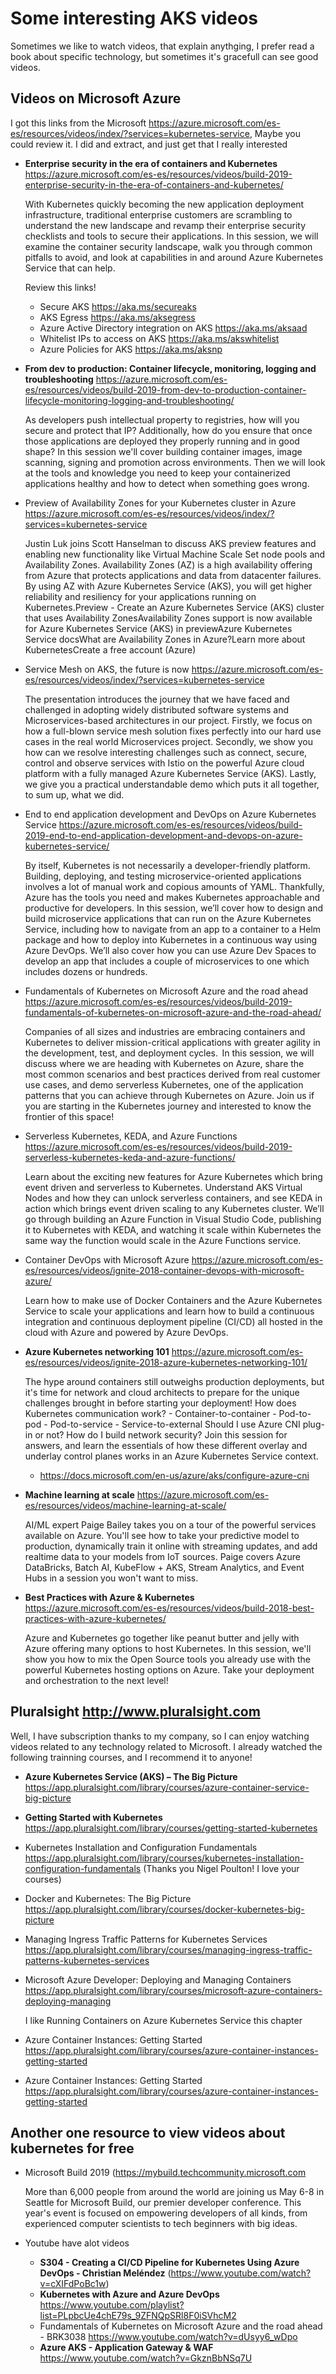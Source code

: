 # Some interesting AKS videos

Sometimes we like to watch videos, that explain anythging, I prefer read a book about specific technology, but sometimes it's gracefull can see good videos.

## Videos on Microsoft Azure

I got this links from the Microsoft <https://azure.microsoft.com/es-es/resources/videos/index/?services=kubernetes-service>, Maybe you could review it.
I did and extract, and just get that I really interested

- **Enterprise security in the era of containers and Kubernetes** <https://azure.microsoft.com/es-es/resources/videos/build-2019-enterprise-security-in-the-era-of-containers-and-kubernetes/>
  
  With Kubernetes quickly becoming the new application deployment infrastructure, traditional enterprise customers are scrambling to understand the new landscape and revamp their enterprise security checklists and tools to secure their applications. In this session, we will examine the container security landscape, walk you through common pitfalls to avoid, and look at capabilities in and around Azure Kubernetes Service that can help.
  
  Review this links!

  - Secure AKS <https://aka.ms/secureaks>
  - AKS Egress <https://aka.ms/aksegress>
  - Azure Active Directory integration on AKS <https://aka.ms/aksaad>
  - Whitelist IPs to access on AKS <https://aka.ms/akswhitelist>
  - Azure Policies for AKS <https://aka.ms/aksnp>

- **From dev to production: Container lifecycle, monitoring, logging and troubleshooting** <https://azure.microsoft.com/es-es/resources/videos/build-2019-from-dev-to-production-container-lifecycle-monitoring-logging-and-troubleshooting/>
  
  As developers push intellectual property to registries, how will you secure and protect that IP? Additionally, how do you ensure that once those applications are deployed they properly running and in good shape? In this session we'll cover building container images, image scanning, signing and promotion across environments. Then we will look at the tools and knowledge you need to keep your containerized applications healthy and how to detect when something goes wrong.

- Preview of Availability Zones for your Kubernetes cluster in Azure <https://azure.microsoft.com/es-es/resources/videos/index/?services=kubernetes-service>
  
  Justin Luk joins Scott Hanselman to discuss AKS preview features and enabling new functionality like Virtual Machine Scale Set node pools and Availability Zones. Availability Zones (AZ) is a high availability offering from Azure that protects applications and data from datacenter failures. By using AZ with Azure Kubernetes Service (AKS), you will get higher reliability and resiliency for your applications running on Kubernetes.Preview - Create an Azure Kubernetes Service (AKS) cluster that uses Availability ZonesAvailability Zones support is now available for Azure Kubernetes Service (AKS) in previewAzure Kubernetes Service docsWhat are Availability Zones in Azure?Learn more about KubernetesCreate a free account (Azure)

- Service Mesh on AKS, the future is now <https://azure.microsoft.com/es-es/resources/videos/index/?services=kubernetes-service>
  
  The presentation introduces the journey that we have faced and challenged in adopting widely distributed software systems and Microservices-based architectures in our project. Firstly, we focus on how a full-blown service mesh solution fixes perfectly into our hard use cases in the real world Microservices project. Secondly, we show you how can we resolve interesting challenges such as connect, secure, control and observe services with Istio on the powerful Azure cloud platform with a fully managed Azure Kubernetes Service (AKS). Lastly, we give you a practical understandable demo which puts it all together, to sum up, what we did.

- End to end application development and DevOps on Azure Kubernetes Service <https://azure.microsoft.com/es-es/resources/videos/build-2019-end-to-end-application-development-and-devops-on-azure-kubernetes-service/>
  
  By itself, Kubernetes is not necessarily a developer-friendly platform. Building, deploying, and testing microservice-oriented applications involves a lot of manual work and copious amounts of YAML. Thankfully, Azure has the tools you need and makes Kubernetes approachable and productive for developers. In this session, we’ll cover how to design and build microservice applications that can run on the Azure Kubernetes Service, including how to navigate from an app to a container to a Helm package and how to deploy into Kubernetes in a continuous way using Azure DevOps. We’ll also cover how you can use Azure Dev Spaces to develop an app that includes a couple of microservices to one which includes dozens or hundreds.

- Fundamentals of Kubernetes on Microsoft Azure and the road ahead <https://azure.microsoft.com/es-es/resources/videos/build-2019-fundamentals-of-kubernetes-on-microsoft-azure-and-the-road-ahead/>
  
  Companies of all sizes and industries are embracing containers and Kubernetes to deliver mission-critical applications with greater agility in the development, test, and deployment cycles.  In this session, we will discuss where we are heading with Kubernetes on Azure, share the most common scenarios and best practices derived from real customer use cases, and demo serverless Kubernetes, one of the application patterns that you can achieve through Kubernetes on Azure. Join us if you are starting in the Kubernetes journey and interested to know the frontier of this space!
  
- Serverless Kubernetes, KEDA, and Azure Functions <https://azure.microsoft.com/es-es/resources/videos/build-2019-serverless-kubernetes-keda-and-azure-functions/>
  
  Learn about the exciting new features for Azure Kubernetes which bring event driven and serverless to Kubernetes. Understand AKS Virtual Nodes and how they can unlock serverless containers, and see KEDA in action which brings event driven scaling to any Kubernetes cluster. We’ll go through building an Azure Function in Visual Studio Code, publishing it to Kubernetes with KEDA, and watching it scale within Kubernetes the same way the function would scale in the Azure Functions service.

- Container DevOps with Microsoft Azure <https://azure.microsoft.com/es-es/resources/videos/ignite-2018-container-devops-with-microsoft-azure/>
  
  Learn how to make use of Docker Containers and the Azure Kubernetes Service to scale your applications and learn how to build a continuous integration and continuous deployment pipeline (CI/CD) all hosted in the cloud with Azure and powered by Azure DevOps.

- **Azure Kubernetes networking 101** <https://azure.microsoft.com/es-es/resources/videos/ignite-2018-azure-kubernetes-networking-101/>
  
  The hype around containers still outweighs production deployments, but it's time for network and cloud architects to prepare for the unique challenges brought in before starting your deployment! How does Kubernetes communication work? - Container-to-container - Pod-to-pod - Pod-to-service - Service-to-external Should I use Azure CNI plug-in or not? How do I build network security? Join this session for answers, and learn the essentials of how these different overlay and underlay control planes works in an Azure Kubernetes Service context.

  - <https://docs.microsoft.com/en-us/azure/aks/configure-azure-cni>

- **Machine learning at scale** <https://azure.microsoft.com/es-es/resources/videos/machine-learning-at-scale/>
  
  AI/ML expert Paige Bailey takes you on a tour of the powerful services available on Azure. You'll see how to take your predictive model to production, dynamically train it online with streaming updates, and add realtime data to your models from IoT sources. Paige covers Azure DataBricks, Batch AI, KubeFlow + AKS, Stream Analytics, and Event Hubs in a session you won't want to miss.

- **Best Practices with Azure & Kubernetes** <https://azure.microsoft.com/es-es/resources/videos/build-2018-best-practices-with-azure-kubernetes/>
  
  Azure and Kubernetes go together like peanut butter and jelly with Azure offering many options to host Kubernetes. In this session, we'll show you how to mix the Open Source tools you already use with the powerful Kubernetes hosting options on Azure. Take your deployment and orchestration to the next level!

## Pluralsight <http://www.pluralsight.com>

Well, I have subscription thanks to my company, so I can enjoy watching videos related to any technology related to Microsoft. I already watched the following trainning courses, and I recommend it to anyone!

- **Azure Kubernetes Service (AKS) – The Big Picture** <https://app.pluralsight.com/library/courses/azure-container-service-big-picture>

- **Getting Started with Kubernetes** <https://app.pluralsight.com/library/courses/getting-started-kubernetes>

- Kubernetes Installation and Configuration Fundamentals <https://app.pluralsight.com/library/courses/kubernetes-installation-configuration-fundamentals>
  (Thanks you Nigel Poulton! I love your courses)

- Docker and Kubernetes: The Big Picture <https://app.pluralsight.com/library/courses/docker-kubernetes-big-picture>

- Managing Ingress Traffic Patterns for Kubernetes Services <https://app.pluralsight.com/library/courses/managing-ingress-traffic-patterns-kubernetes-services>

- Microsoft Azure Developer: Deploying and Managing Containers <https://app.pluralsight.com/library/courses/microsoft-azure-containers-deploying-managing>
  
  I like Running Containers on Azure Kubernetes Service this chapter

- Azure Container Instances: Getting Started <https://app.pluralsight.com/library/courses/azure-container-instances-getting-started>

- Azure Container Instances: Getting Started <https://app.pluralsight.com/library/courses/azure-container-instances-getting-started>

## Another one resource to view videos about kubernetes for free

- Microsoft Build 2019 (<https://mybuild.techcommunity.microsoft.com>
  
  More than 6,000 people from around the world are joining us May 6-8 in Seattle for Microsoft Build, our premier developer conference. This year's event is focused on empowering developers of all kinds, from experienced computer scientists to tech beginners with big ideas.

- Youtube have alot videos
  - **S304 - Creating a CI/CD Pipeline for Kubernetes Using Azure DevOps - Christian Meléndez** (<https://www.youtube.com/watch?v=cXIFdPoBc1w>)
  - **Kubernetes with Azure and Azure DevOps** <https://www.youtube.com/playlist?list=PLpbcUe4chE79s_9ZFNQpSRl8F0iSVhcM2>
  - Fundamentals of Kubernetes on Microsoft Azure and the road ahead - BRK3038 <https://www.youtube.com/watch?v=dUsyy6_wDpo>
  - **Azure AKS - Application Gateway & WAF** <https://www.youtube.com/watch?v=GkznBbNSq7U>
